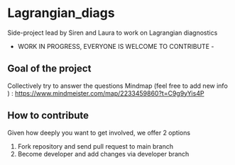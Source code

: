 # Lagrangian_diags
Side-project lead by Siren and Laura to work on Lagrangian diagnostics
- WORK IN PROGRESS, EVERYONE IS WELCOME TO CONTRIBUTE -

## Goal of the project
Collectively try to answer the questions
Mindmap (feel free to add new info ) : https://www.mindmeister.com/map/2233459860?t=C9g9yYis4P

## How to contribute
Given how deeply you want to get involved, we offer 2 options
1. Fork repository and send pull request to main branch
2. Become developer and add changes via developer branch

